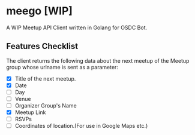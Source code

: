 # meego [WIP]

A WIP Meetup API Client written in Golang for OSDC Bot.

## Features Checklist

The client returns the following data about the next meetup of the Meetup group whose urlname is sent as a parameter:

- [x] Title of the next meetup.
- [x] Date
- [ ] Day
- [ ] Venue
- [ ] Organizer Group's Name
- [x] Meetup Link
- [ ] RSVPs
- [ ] Coordinates of location.(For use in Google Maps etc.)

